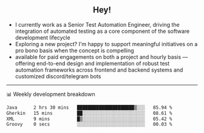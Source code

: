 <h2 align="center">Hey!</h2>

- I currently work as a Senior Test Automation Engineer, driving the integration of automated testing as a core component of the software development lifecycle
- Exploring a new project? I'm happy to support meaningful initiatives on a pro bono basis when the concept is compelling
-  available for paid engagements on both a project and hourly basis — offering end-to-end design and implementation of robust test automation frameworks across frontend and backend systems and customized discord/telegram bots
  
  -------
  
📊 Weekly development breakdown

<!--START_SECTION:waka-->

```txt
Java      2 hrs 30 mins   █████████████████████▒░░░   85.94 %
Gherkin   15 mins         ██░░░░░░░░░░░░░░░░░░░░░░░   08.61 %
XML       9 mins          █▒░░░░░░░░░░░░░░░░░░░░░░░   05.42 %
Groovy    0 secs          ░░░░░░░░░░░░░░░░░░░░░░░░░   00.03 %
```

<!--END_SECTION:waka-->
